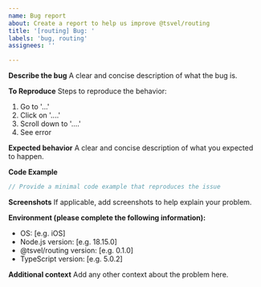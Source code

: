 ```yaml
---
name: Bug report
about: Create a report to help us improve @tsvel/routing
title: '[routing] Bug: '
labels: 'bug, routing'
assignees: ''

---
```


**Describe the bug**
A clear and concise description of what the bug is.

**To Reproduce**
Steps to reproduce the behavior:
1. Go to '...'
2. Click on '....'
3. Scroll down to '....'
4. See error

**Expected behavior**
A clear and concise description of what you expected to happen.

**Code Example**
```typescript
// Provide a minimal code example that reproduces the issue
```

**Screenshots**
If applicable, add screenshots to help explain your problem.

**Environment (please complete the following information):**
 - OS: [e.g. iOS]
 - Node.js version: [e.g. 18.15.0]
 - @tsvel/routing version: [e.g. 0.1.0]
 - TypeScript version: [e.g. 5.0.2]

**Additional context**
Add any other context about the problem here.


